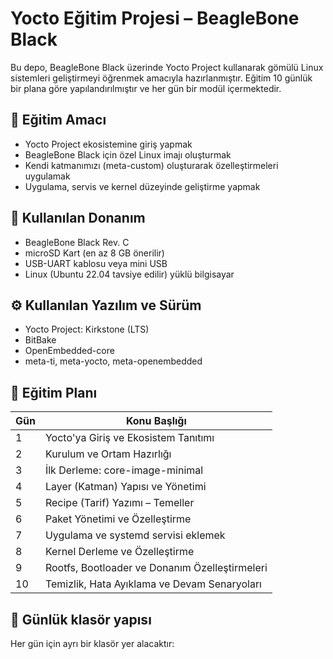 # Yocto Eğitim Projesi – BeagleBone Black

Bu depo, BeagleBone Black üzerinde Yocto Project kullanarak gömülü Linux sistemleri geliştirmeyi öğrenmek amacıyla hazırlanmıştır. Eğitim 10 günlük bir plana göre yapılandırılmıştır ve her gün bir modül içermektedir.

## 🧠 Eğitim Amacı
- Yocto Project ekosistemine giriş yapmak
- BeagleBone Black için özel Linux imajı oluşturmak
- Kendi katmanımızı (meta-custom) oluşturarak özelleştirmeleri uygulamak
- Uygulama, servis ve kernel düzeyinde geliştirme yapmak

## 🧰 Kullanılan Donanım
- BeagleBone Black Rev. C
- microSD Kart (en az 8 GB önerilir)
- USB-UART kablosu veya mini USB
- Linux (Ubuntu 22.04 tavsiye edilir) yüklü bilgisayar

## ⚙️ Kullanılan Yazılım ve Sürüm
- Yocto Project: Kirkstone (LTS)
- BitBake
- OpenEmbedded-core
- meta-ti, meta-yocto, meta-openembedded

## 📅 Eğitim Planı

| Gün | Konu Başlığı |
|-----|----------------|
| 1   | Yocto'ya Giriş ve Ekosistem Tanıtımı |
| 2   | Kurulum ve Ortam Hazırlığı |
| 3   | İlk Derleme: core-image-minimal |
| 4   | Layer (Katman) Yapısı ve Yönetimi |
| 5   | Recipe (Tarif) Yazımı – Temeller |
| 6   | Paket Yönetimi ve Özelleştirme |
| 7   | Uygulama ve systemd servisi eklemek |
| 8   | Kernel Derleme ve Özelleştirme |
| 9   | Rootfs, Bootloader ve Donanım Özelleştirmeleri |
| 10  | Temizlik, Hata Ayıklama ve Devam Senaryoları |

## 📂 Günlük klasör yapısı
Her gün için ayrı bir klasör yer alacaktır:
